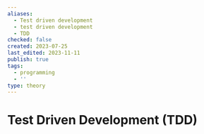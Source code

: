 ```yaml
---
aliases:
  - Test driven development
  - test driven development
  - TDD
checked: false
created: 2023-07-25
last_edited: 2023-11-11
publish: true
tags:
  - programming
  - ''
type: theory
---
```

# Test Driven Development (TDD)

